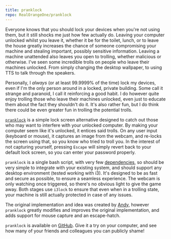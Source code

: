 ```yaml
---
title: pranklock
repo: RealOrangeOne/pranklock
---
```


Everyone knows that you should lock your devices when you're not using them, but it still shocks me just how few actually do. Leaving your computer unlocked whilst you leave it, whether it be for the toilet, lunch, or to leave the house greatly increases the chance of someone compromising your machine and stealing important, possibly sensitive information. Leaving a machine unattended also leaves you open to trolling, whether malicious or otherwise. I've seen some incredible trolls on people who leave their machines unlocked. From simply changing the desktop wallpaper, to using TTS to talk through the speakers.

Personally, I _always_ (or at least 99.9999% of the time) lock my devices, even if I'm the only person around in a locked, private building. Some call it strange and paranoid, I call it reinforcing a good habit. I do however quite enjoy trolling those who leave their machines unlocked, even just to educate them about the fact they shouldn't do it. It's also rather fun, but I do think there could be even greater fun in trolling the potential trolls.

[`pranklock`](https://github.com/RealOrangeOne/pranklock) is a simple lock screen alternative designed to catch out those who may want to interfere with your unlocked computer. By making your computer seem like it's unlocked, it entices said trolls. On any user input (keyboard or mouse), it captures an image from the webcam, and re-locks the screen using that, so you know who tried to troll you. In the interest of not capturing yourself, pressing `Escape` will simply revert back to your default lock screen, so you can enter your password properly.

`pranklock` is a single bash script, with very few [dependencies](https://github.com/RealOrangeOne/pranklock#dependencies), so should be very simple to integrate with your existing system, and should support any desktop environment (tested working with i3). It's designed to be as fast and secure as possible, to ensure a seamless experience. The webcam is only watching once triggered, so there's no obvious light to give the game away. Both stages use `i3lock` to ensure that even when in a trolling state, your machine is still actually protected in case of any issues.

The original implementation and idea was created by [Andy](https://github.com/adimote), however `pranklock` greatly modifies and improves the original implementation, and adds support for mouse capture and an escape-hatch.

`pranklock` is available on [GitHub](https://github.com/RealOrangeOne/pranklock). Give it a try on your computer, and see how many of your friends and colleagues you can publicly shame!
